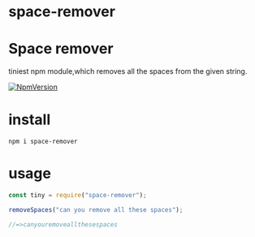# space-remover
# Space remover
  tiniest npm module,which removes all the spaces from the given string.
  
[![NpmVersion](https://img.shields.io/npm/v/npm.svg?style=flat-square)](https://github.com/rawat-naresh/tiny)

# install
  `npm i space-remover`

# usage
  ```javascript
const tiny = require("space-remover");

removeSpaces("can you remove all these spaces");

//=>canyouremoveallthesespaces
```
